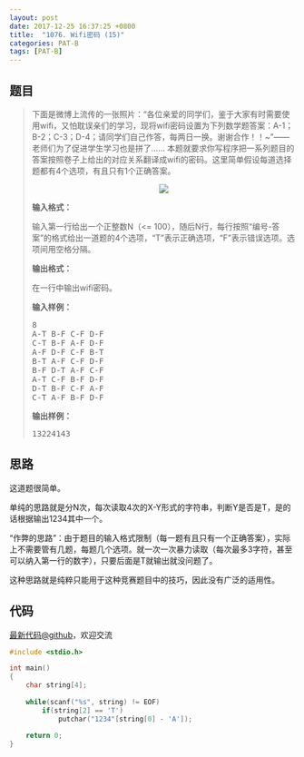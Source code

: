 ```yaml
---
layout: post
date: 2017-12-25 16:37:25 +0800
title:  "1076. Wifi密码 (15)"
categories: PAT-B
tags: [PAT-B]
---
```


## 题目

> <div id="problemContent">
> <p>下面是微博上流传的一张照片：“各位亲爱的同学们，鉴于大家有时需要使用wifi，又怕耽误亲们的学习，现将wifi密码设置为下列数学题答案：A-1；B-2；C-3；D-4；请同学们自己作答，每两日一换。谢谢合作！！~”—— 老师们为了促进学生学习也是拼了…… 本题就要求你写程序把一系列题目的答案按照卷子上给出的对应关系翻译成wifi的密码。这里简单假设每道选择题都有4个选项，有且只有1个正确答案。
> </p>
> <center><img src="http://nos.patest.cn/pp_ozun9idw8pr.jpg"/></center>
> <p><b>
> 输入格式：
> </b></p>
> <p>
> 输入第一行给出一个正整数N（&lt;= 100），随后N行，每行按照“编号-答案”的格式给出一道题的4个选项，“T”表示正确选项，“F”表示错误选项。选项间用空格分隔。
> </p>
> <p><b>
> 输出格式：
> </b></p>
> <p>
> 在一行中输出wifi密码。
> </p>
> <b>输入样例：</b><pre>
> 8
> A-T B-F C-F D-F
> C-T B-F A-F D-F
> A-F D-F C-F B-T
> B-T A-F C-F D-F
> B-F D-T A-F C-F
> A-T C-F B-F D-F
> D-T B-F C-F A-F
> C-T A-F B-F D-F
> </pre>
> <b>输出样例：</b><pre>
> 13224143
> </pre>
> </div>

## 思路

这道题很简单。

单纯的思路就是分N次，每次读取4次的X-Y形式的字符串，判断Y是否是T，是的话根据输出1234其中一个。

“作弊的思路”：由于题目的输入格式限制（每一题有且只有一个正确答案），实际上不需要管有几题，每题几个选项。就一次一次暴力读取（每次最多3字符，甚至可以纳入第一行的数字），只要后面是T就输出就没问题了。

这种思路就是纯粹只能用于这种竞赛题目中的技巧，因此没有广泛的适用性。

## 代码

[最新代码@github](https://github.com/OliverLew/PAT/blob/master/PATBasic/1076.c)，欢迎交流
```c
#include <stdio.h>

int main()
{
    char string[4];
    
    while(scanf("%s", string) != EOF)
        if(string[2] == 'T')
            putchar("1234"[string[0] - 'A']);
    
    return 0;
}

```
